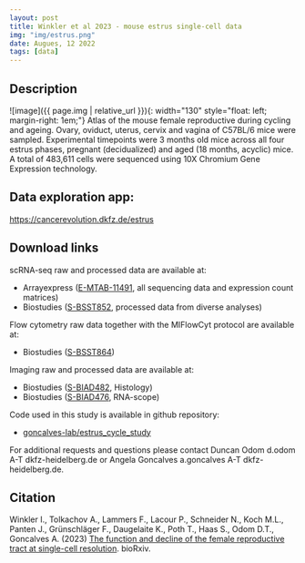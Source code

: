```yaml
---
layout: post
title: Winkler et al 2023 - mouse estrus single-cell data
img: "img/estrus.png"
date: Augues, 12 2022
tags: [data]
---
```


## Description
![image]({{ page.img | relative_url }}){: width="130" style="float: left; margin-right: 1em;"}
Atlas of the mouse female reproductive during cycling and ageing. Ovary, oviduct, uterus, cervix and vagina of C57BL/6 mice were sampled. Experimental timepoints were 3 months old mice across all four estrus phases, pregnant (decidualized) and aged (18 months, acyclic) mice. A total of 483,611 cells were sequenced using 10X Chromium Gene Expression technology. 

## Data exploration app:
<a href="https://cancerevolution.dkfz.de/estrus/">https://cancerevolution.dkfz.de/estrus</a>

## Download links
scRNA-seq raw and processed data are available at:
- Arrayexpress (<a href="https://www.ebi.ac.uk/arrayexpress/experiments/E-MTAB-11491/">E-MTAB-11491</a>, all sequencing data and expression count matrices)
- Biostudies (<a href="https://www.ebi.ac.uk/biostudies/studies/S-BSST852">S-BSST852</a>, processed data from diverse analyses)

Flow cytometry raw data together with the MIFlowCyt protocol are available at:
- Biostudies (<a href="https://www.ebi.ac.uk/biostudies/studies/S-BSST864">S-BSST864</a>)

Imaging raw and processed data are available at:
- Biostudies (<a href="https://www.ebi.ac.uk/biostudies/studies/S-BIAD482">S-BIAD482</a>, Histology)
- Biostudies (<a href="https://www.ebi.ac.uk/biostudies/studies/S-BIAD476">S-BIAD476</a>, RNA-scope)

Code used in this study is available in github repository:
- <a href="https://github.com/goncalves-lab/estrus_cycle_study">goncalves-lab/estrus_cycle_study</a>

For additional requests and questions please contact Duncan Odom d.odom A-T dkfz-heidelberg.de or Angela Goncalves a.goncalves A-T dkfz-heidelberg.de.

## Citation

Winkler I., Tolkachov A., Lammers F., Lacour P., Schneider N., Koch M.L., Panten J., Grünschläger F., Daugelaite K., Poth T., Haas S., Odom D.T., Goncalves A. (2023) [The function and decline of the female reproductive tract at single-cell resolution](https://www.biorxiv.org/content/10.1101/2022.10.26.513823v1). bioRxiv.
